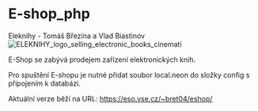 ﻿# E-shop_php
Eleknihy - Tomáš Březina a Vlad Biastinov
![ELEKNIHY_logo_selling_electronic_books_cinemati](https://github.com/Razvie-arr/E-shop_php/assets/131917783/8d871c9c-de90-43cc-822e-30244a121c49)

E-Shop se zabývá prodejem zařízení elektronických knih. 

Pro spuštění E-shopu je nutné přidat soubor local.neon do složky config s připojením k databázi.

Aktuální verze běží na URL: https://eso.vse.cz/~bret04/eshop/